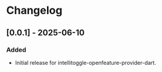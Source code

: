 # Changelog

## [0.0.1] - 2025-06-10

### Added
- Initial release for intellitoggle-openfeature-provider-dart.



